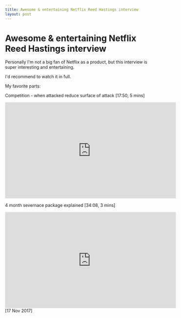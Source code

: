 ```yaml
---
title: Awesome & entertaining Netflix Reed Hastings interview
layout: post
---
```


# Awesome & entertaining Netflix Reed Hastings interview

Personally I'm not a big fan of Netflix as a product, but this interview is super interesting and entertaining.

I'd recommend to watch it in full.

My favorite parts:

Competition - when attacked reduce surface of attack [17:50, 5 mins]

<iframe width="560" height="315" src="https://www.youtube.com/embed/m51AWB0Zibs?rel=0&amp;start=1071" frameborder="0" allowfullscreen></iframe>

4 month severnace package explained [34:08, 3 mins]

<iframe width="560" height="315" src="https://www.youtube.com/embed/m51AWB0Zibs?rel=0&amp;start=2048" frameborder="0" allowfullscreen></iframe>

<div class="date">[17 Nov 2017]</div>